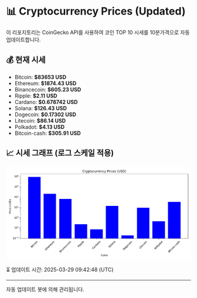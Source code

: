 
# 📊 Cryptocurrency Prices (Updated)

이 리포지토리는 CoinGecko API를 사용하여 코인 TOP 10 시세를 10분가격으로 자동 업데이트합니다.

## 💰 현재 시세
- Bitcoin: **$83653 USD**
- Ethereum: **$1874.43 USD**
- Binancecoin: **$605.23 USD**
- Ripple: **$2.11 USD**
- Cardano: **$0.678742 USD**
- Solana: **$126.43 USD**
- Dogecoin: **$0.17302 USD**
- Litecoin: **$86.14 USD**
- Polkadot: **$4.13 USD**
- Bitcoin-cash: **$305.91 USD**

## 📈 시세 그래프 (로그 스케일 적용)
![Crypto Prices](crypto_prices.png)

⏳ 업데이트 시간: 2025-03-29 09:42:48 (UTC)

---
자동 업데이트 봇에 의해 관리됩니다.
